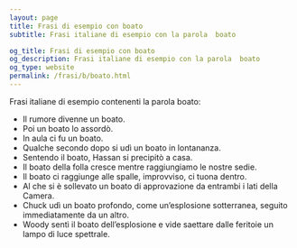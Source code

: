 ```yaml
---
layout: page
title: Frasi di esempio con boato 
subtitle: Frasi italiane di esempio con la parola  boato

og_title: Frasi di esempio con boato 
og_description: Frasi italiane di esempio con la parola  boato
og_type: website
permalink: /frasi/b/boato.html
---
```


Frasi italiane di esempio contenenti la parola boato:


- Il rumore divenne un boato.
- Poi un boato lo assordò.
- In aula ci fu un boato.
- Qualche secondo dopo si udì un boato in lontananza.
- Sentendo il boato, Hassan si precipitò a casa.
- Il boato della folla cresce mentre raggiungiamo le nostre sedie.
- Il boato ci raggiunge alle spalle, improvviso, ci tuona dentro.
- Al che si è sollevato un boato di approvazione da entrambi i lati della Camera.
- Chuck udì un boato profondo, come un’esplosione sotterranea, seguito immediatamente da un altro.
- Woody sentì il boato dell’esplosione e vide saettare dalle feritoie un lampo di luce spettrale.
